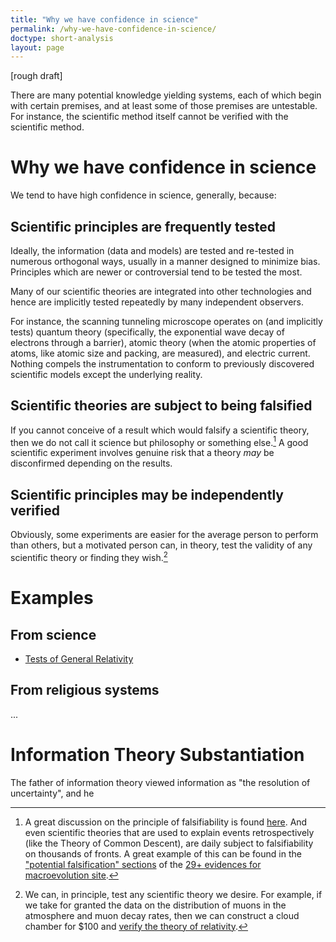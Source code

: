 ```yaml
---
title: "Why we have confidence in science"
permalink: /why-we-have-confidence-in-science/
doctype: short-analysis
layout: page
---
```


[rough draft]

There are many potential knowledge yielding systems, each of which begin with certain premises, and at least some of those premises are untestable.  For instance, the scientific method itself cannot be verified with the scientific method.

# Why we have confidence in science

We tend to have high confidence in science, generally, because:

## Scientific principles are frequently tested

Ideally, the information (data and models) are tested and re-tested in numerous orthogonal ways, usually in a manner designed to minimize bias.  Principles which are newer or controversial tend to be tested the most.

Many of our scientific theories are integrated into other technologies and
hence are implicitly tested repeatedly by many independent observers.

For instance, the scanning tunneling microscope operates on (and implicitly
tests) quantum theory (specifically, the exponential wave decay of electrons
through a barrier), atomic theory (when the atomic properties of atoms, like
atomic size and packing, are measured), and electric current.  Nothing compels
the instrumentation to conform to previously discovered scientific models
except the underlying reality.

## Scientific theories are subject to being falsified

If you cannot conceive of a result which would falsify a scientific theory, then we do not call it science but philosophy or something else.[^falsifiability]  A good scientific experiment involves genuine risk that a theory *may* be disconfirmed depending on the results.

## Scientific principles may be independently verified

Obviously, some experiments are easier for the average person to perform than others, but a motivated person can, in theory, test the validity of any scientific theory or finding they wish.[^verification]

# Examples

## From science

* [Tests of General Relativity](https://en.wikipedia.org/wiki/Tests_of_general_relativity)

## From religious systems

...

# Information Theory Substantiation

The father of information theory viewed information as "the resolution of
uncertainty", and he 

[^predictions]: Generally speaking, all model testing (formal or informal) is based on seeing how well a model predicts a set of known data.  Even though the principles are the same, the tests themselves may take on slightly different form in different domains.  For instance, if the data follow well-known statistical patterns and assumptions can be made about the processes generating the data, then [statistical tests](https://www.scribbr.com/statistics/statistical-tests/) can be used.  Even when we do not understand the processes a model relies upon, models can still be tested with generic [precision and recall tests](https://en.wikipedia.org/wiki/Precision_and_recall).  Even though controls are typically chosen with great care, some element of bootstrapping is intrinsically involved because tests always rely on some set of previously accepted data or assumptions.

[^other_influences]: Besides their accuracy in making predictions, our adoption of models is *also* influenced by secondary aspects of the model, typically the effects on the adopter (outside of the model's prediction makeing abilities).  For instance, status in certain groups or the feelings one experiences when adopting the model.  We're all human, so we are all subject to these secondary influences.

[^falsifiability]:  A great discussion on the principle of falsifiability is found [here](https://fs.blog/2016/01/karl-popper-on-science-pseudoscience/).  And even scientific theories that are used to explain events retrospectively (like the Theory of Common Descent), are daily subject to falsifiability on thousands of fronts.  A great example of this can be found in the ["potential falsification" sections](https://duckduckgo.com/?t=lm&q=potential+falsification+site%3Awww.talkorigins.org%2Ffaqs%2Fcomdesc%2F&ia=web) of the [29+ evidences for macroevolution site](http://www.talkorigins.org/faqs/comdesc/section1.html).

[^verification]: We can, in principle, test any scientific theory we desire.  For example, if we take for granted the data on the distribution of muons in the atmosphere and muon decay rates, then we can construct a cloud chamber for $100 and [verify the theory of relativity](https://www.forbes.com/sites/startswithabang/2019/07/24/how-to-prove-einsteins-relativity-in-the-palm-of-your-hand/?sh=54b1434d322c).
